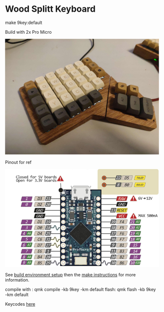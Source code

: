 # Wood Splitt Keyboard 

make 9key:default

Build with 2x Pro Micro

![image info](./keyboard.jpg)

Pinout for ref

![image info](./pro_micro_pinout.jpg)

See [build environment setup](https://docs.qmk.fm/#/getting_started_build_tools) then the [make instructions](https://docs.qmk.fm/#/getting_started_make_guide) for more information.

compile with : qmk compile -kb 9key -km default
flash: qmk flash -kb 9key -km default

Keycodes [here](https://github.com/qmk/qmk_firmware/blob/master/docs/keycodes.md)
